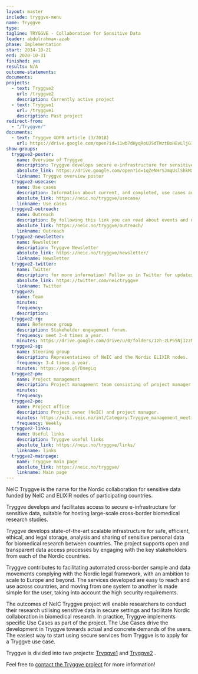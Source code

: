 ```yaml
---
layout: master
include: tryggve-menu
name: Tryggve
type:
tagline: TRYGGVE - Collaboration for Sensitive Data
leader: abdulrahman-azab
phase: Implementation
start: 2014-10-21
end: 2020-10-31
finished: yes
results: N/A
outcome-statements:
documents:
projects:
  - text: Tryggve2
    url: /tryggve2
    description: Currently active project
  - text: Tryggve1
    url: /tryggve1
    description: Past project
redirect-from:
  - "/Tryggve/"
documents:
  - text: Tryggve GDPR article (3/2018)
    url: https://drive.google.com/open?id=11wb7dHyqRoUJSdTWztBoHEvLljG1_8H5
show-groups:
  tryggve2-poster:
    name: Overview of Tryggve
    description: Tryggve develops secure e-infrastructure for sensitive data suitable for large-scale cross-border biomedical research.
    absolute_link: https://drive.google.com/open?id=1qZeNHrSJmqUslShkMXUzTLYCFxsLKgAS
    linkname: Tryggve overview poster
  tryggve2-usecase:
    name: Use cases
    description: Information about current, and completed, use cases and how to apply.
    absolute_link: https://neic.no/tryggve/usecase/
    linkname: Use cases
  tryggve2-outreach:
    name: Outreach
    description: By following this link you can read about events and news from Tryggve
    absolute_link: https://neic.no/tryggve/outreach/
    linkname: Outreach
  tryggve2-newsletter:
    name: Newsletter
    description: Tryggve Newsletter
    absolute_link: https://neic.no/tryggve/newsletter/
    linkname: Newsletter
  tryggve2-twitter:
    name: Twitter
    description: for more information! Follow us in Twitter for updates.
    absolute_link: https://twitter.com/neictryggve
    linkname: Twitter
  tryggve2:
    name: Team
    minutes: 
    frequency: 
    description: 
  tryggve2-rg:
    name: Reference group
    description: Stakeholder engagement forum.
    frequency: meet 3-4 times a year.
    minutes: https://drive.google.com/drive/u/0/folders/1zh-zLP55NjIzzMsxjHTsvPIl7dh_gkak
  tryggve2-sg:
    name: Steering group
    description: Representatives of NeIC and the Nordic ELIXIR nodes.
    frequency: 3-4 times a year.
    minutes: https://goo.gl/DsegLq
  tryggve2-pm:
    name: Project management
    description: Project management team consisting of project manager and sub-project & deliverable leads.
    minutes: 
    frequency: 
  tryggve2-po:
    name: Project office
    description: Project owner (NeIC) and project manager.
    minutes: https://wiki.neic.no/int/Category:Tryggve_management_meetings
    frequency: Weekly
  tryggve2-links:
    name: Useful links
    description: Tryggve useful links
    absolute_link: https://neic.no/tryggve/links/
    linkname: links
  tryggve2-mainpage:
    name: Tryggve main page
    absolute_link: https://neic.no/tryggve/
    linkname: Main page
---
```

NeIC Tryggve is the name for the Nordic collaboration for sensitive data funded by NeIC and ELIXIR nodes of participating countries.

Tryggve develops and facilitates access to secure e-infrastructure for sensitive data, suitable for hosting large-scale cross-border biomedical research studies.

Tryggve develops state-of-the-art scalable infrastructure for safe, efficient, ethical, and legal storage, analysis and sharing of sensitive personal data for biomedical research between countries. The project supports open and transparent data access processes by engaging with the key stakeholders from each of the Nordic countries.

Tryggve contributes to facilitating automated cross-border sample and data movements complying with the Nordic legal framework, with an ambition to scale to Europe and beyond. The services developed are easy to reach and use across countries, and moving from one system to another is made simple for the user, taking into account the high security requirements.

The outcomes of NeIC Tryggve project will enable researchers to conduct their research utilising sensitive data in secure settings and facilitate Nordic collaboration in biomedical research. In practice, Tryggve implements specific Use Cases as part of the project. The Use Cases drive the development in Tryggve towards actual and concrete demands of the users. The easiest way to start using secure services from Tryggve is to apply for a Tryggve use case.

Tryggve is divided into two projects: [Tryggve1](https://neic.no/tryggve1/) and [Tryggve2](https://neic.no/tryggve2/) .

Feel free to [contact the Tryggve project](mailto:tryggve@neic.no) for more information!
